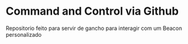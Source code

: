 # Command and Control via Github

Repositorio feito para servir de gancho para interagir com um Beacon personalizado

